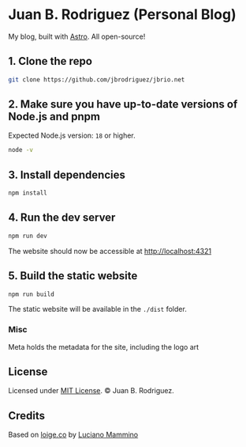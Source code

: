 # Juan B. Rodriguez (Personal Blog)

My blog, built with [Astro](https://astro.build). All open-source!

## 1. Clone the repo

```bash
git clone https://github.com/jbrodriguez/jbrio.net
```

## 2. Make sure you have up-to-date versions of Node.js and pnpm

Expected Node.js version: `18` or higher.

```bash
node -v
```

## 3. Install dependencies

```bash
npm install
```

## 4. Run the dev server

```bash
npm run dev
```

The website should now be accessible at [http://localhost:4321](http://localhost:4321)

## 5. Build the static website

```bash
npm run build
```

The static website will be available in the `./dist` folder.

### Misc

Meta holds the metadata for the site, including the logo art

## License

Licensed under [MIT License](LICENSE). © Juan B. Rodriguez.

## Credits

Based on [loige.co](https://github.com/lmammino/loige.co) by [Luciano Mammino](https://loige.co/)
